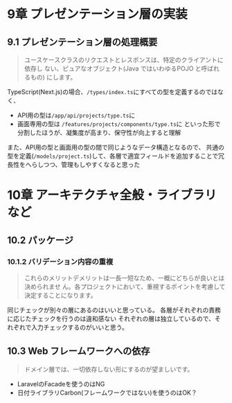 # 9章 プレゼンテーション層の実装
## 9.1 プレゼンテーション層の処理概要
> ユースケースクラスのリクエストとレスポンスは、特定のクライアントに依存し
> ない、ピュアなオブジェクト(Java ではいわゆるPOJO と呼ばれるもの) にします。

TypeScript(Next.js)の場合、`/types/index.ts`にすべての型を定義するのではなく、
- API用の型は`/app/api/projects/type.ts`に
- 画面専用の型は `/features/projects/components/type.ts`に
といった形で分割したほうが、凝集度が高まり、保守性が向上すると理解

また、API用の型と画面用の型の間で同じようなデータ構造となるので、
共通の型を定義(`/models/project.ts`)して、各層で適宜フィールドを追加することで冗長性をへらしつつ、管理もしやすくなると思った

# 10章 アーキテクチャ全般・ライブラリなど
## 10.2 パッケージ
### 10.1.2 バリデーション内容の重複
> これらのメリットデメリットは一長一短なため、一概にどちらが良いとは決められませ
> ん。各プロジェクトにおいて、重視するポイントを考慮して決定することになります。

同じチェックが別々の層にあるのはいいと思っている。
各層がそれぞれの責務に応じたチェックを行うのは違和感ない
それぞれの層は独立しているので、それぞれで入力チェックするのがいいと思う。

## 10.3 Web フレームワークへの依存
> ドメイン層では、一切依存しない形にするのが望ましいです。

- LaravelのFacadeを使うのはNG
- 日付ライブラリCarbon(フレームワークではない)を使うのはOK？
